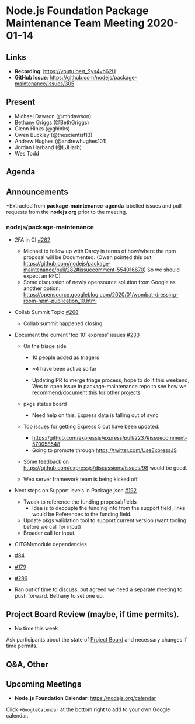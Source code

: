 ﻿# Node.js Foundation Package Maintenance Team Meeting 2020-01-14


## Links

* **Recording**: https://youtu.be/t_Sys4vh62U
* **GitHub Issue**: https://github.com/nodejs/package-maintenance/issues/305

## Present

* Michael Dawson (@mhdawson)
* Bethany Griggs (@BethGriggs)
* Glenn Hinks (@ghinks)
* Owen Buckley (@thescientist13)
* Andrew Hughes (@andrewhughes101)
* Jordan Harband (@LJHarb)
* Wes Todd

## Agenda

## Announcements
 
*Extracted from **package-maintenance-agenda** labelled issues and pull requests from the **nodejs org** prior to the meeting.


### nodejs/package-maintenance


* 2FA in CI [#282](https://github.com/nodejs/package-maintenance/pull/282)
  * Michael to follow up with Darcy in terms of how/where the npm proposal will be
    Documented. (Owen pointed this out: https://github.com/nodejs/package-maintenance/pull/282#issuecomment-554016670)
    So we should expect an RFC)
  * Some discussion of newly opensource solution from Google as another option: 
    https://opensource.googleblog.com/2020/01/wombat-dressing-room-npm-publication_10.html

* Collab Summit Topic [#268](https://github.com/nodejs/package-maintenance/issues/268)
  * Collab summit happened closing.

* Document the current 'top 10' express' issues [#233](https://github.com/nodejs/package-maintenance/issues/233)
  * On the triage side
    *  10 people added as triagers
    * ~4 have been active so far

    * Updating PR to merge triage process, hope to do it this weekend, Wes to open
      issue in package-maintenance repo to see how we recommend/document this for other
      projects

  * pkgs status board
    * Need help on this.  Express data is falling out of sync

  * Top issues for getting Express 5 out have been updated.
    * https://github.com/expressjs/express/pull/2237#issuecomment-570058548
    * Going to promote through https://twitter.com/UseExpressJS

  * Some feedback on https://github.com/expressjs/discussions/issues/98 would be good.

  * Web server framework team is being kicked off
    
* Next steps on Support levels in Package.json [#192](https://github.com/nodejs/package-maintenance/issues/192)
  * Tweak to reference the funding proposal/fields
    * Idea is to decouple the funding info from the support field, links would be
      References to the funding field.
  * Update pkgs validation tool to support current version (want tooling before we call for input)
  * Broader call for input.

* CITGM/module dependencies
 * [#84](https://github.com/nodejs/package-maintenance/issues/84)
 * [#179](https://github.com/nodejs/package-maintenance/issues/179)
 * [#299](https://github.com/nodejs/package-maintenance/issues/299)
 * Ran out of time to discuss, but agreed we need a separate meeting to push forward. Bethany
   to set one up.

## Project Board Review (maybe, if time permits).
 * No time this week

Ask participants about the state of [Project Board](https://github.com/nodejs/package-maintenance/projects/1) and necessary changes if time permits.


## Q&A, Other


## Upcoming Meetings


* **Node.js Foundation Calendar**: https://nodejs.org/calendar


Click `+GoogleCalendar` at the bottom right to add to your own Google calendar.

